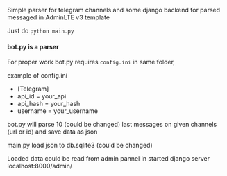 Simple parser for telegram channels and some django backend for parsed messaged in AdminLTE v3 template


Just do `python main.py`

#### bot.py is a parser
For proper work bot.py requires `config.ini` in same folder,


example of config.ini

- [Telegram]
- api_id = your_api
- api_hash = your_hash
- username = your_username


bot.py will parse 10 (could be changed) last messages on given channels (url or id) and save data as json


main.py load json to db.sqlite3 (could be changed)


Loaded data could be read from admin pannel in started django server localhost:8000/admin/

